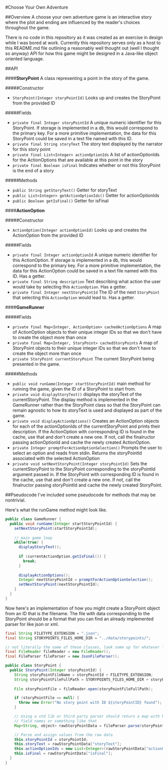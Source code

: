 #Choose Your Own Adventure

##Overview
A choose your own adventure game is an interactive story where the plot and ending are influenced by the reader's choices throughout the game.

There is no code in this repository as it was created as an exercise in design while I was bored at work. Currently this repository serves only as a host to this README.md file outlining a reasonably well thought out (well I thought so anyway) API for how this game might be designed in a Java-like object oriented language.

##API

####**StoryPoint**
A class representing a point in the story of the game.

#####Constructor
* `StoryPoint(Integer storyPointId)` Looks up and creates the StoryPoint from the provided ID

#####Fields
* `private final Integer storyPointId` A unique numeric identifier for this StoryPoint. If storage is implemented in a db, this would correspond to the primary key. For a more primitive implementation, the data for this StoryPoint could be saved in a text file named with this ID.
* `private final String storyText` The story text displayed by the narrator for this story point
* `private final List<Integer> actionOptionIds` A list of actionOptionIds for the ActionOptions that are available at this point in the story
* `private final Boolean isFinal` Indicates whether or not this StoryPoint is the end of a story

#####Methods
* `public String getStoryText()` Getter for storyText
* `public List<Integer> getActionOptionIds()` Getter for actionOptionIds
* `public Boolean getIsFinal()` Getter for isFinal

####**ActionOption**

#####Constructor
* `ActionOption(Integer actionOptionId)` Looks up and creates the ActionOption from the provided ID

#####Fields
* `private final Integer actionOptionId` A unique numeric identifier for this ActionOption. If storage is implemented in a db, this would correspond to the primary key. For a more primitive implementation, the data for this ActionOption could be saved in a text file named with this ID. Has a getter.
* `private final String description` Text describing what action the user would take by selecting this `ActionOption`. Has a getter.
* `private final Integer nextStoryPointId` The ID of the next `StoryPoint` that selecting this `ActionOption` would lead to. Has a getter.

####**GameRunner**

#####Fields
* `private final Map<Integer, ActionOption> cachedActionOptions` A map of ActionOption objects to their unique integer IDs so that we don't have to create the object more than once
* `private final Map<Integer, StoryPoint> cachedStoryPoints` A map of StoryPoint objects to their unique integer IDs so that we don't have to create the object more than once
* `private StoryPoint currentStoryPoint` The current StoryPoint being presented in the game.

#####Methods
* `public void runGame(Integer startStoryPointId)` main method for running the game, given the ID of a StoryPoint to start from.
* `private void displayStoryText()` displays the storyText of the currentStoryPoint. The display method is implemented in the GameRunner rather than the StoryPoint class so that the StoryPoint can remain agnostic to how its storyText is used and displayed as part of the game.
* `private void displayActionOptions()` Creates an ActionOption objects for each of the actionOptionIds of the currentStoryPoint and prints their description. If the ActionOption with corresponding ID is found in the cache, use that and don't create a new one. If not, call the finalructor passing actionOptionId and cache the newly created ActionOption. 
* `private Integer promptForActionOptionSelection()` Prompts the user to select an option and reads from stdin. Returns the storyPointId associated with the selected ActionOption
* `private void setNextStoryPoint(Integer storyPointId)` Sets the currentStoryPoint to the StoryPoint corresponding to the storyPointId argument passed in. If the StoryPoint with corresponding ID is found in the cache, use that and don't create a new one. If not, call the finalructor passing storyPointId and cache the newly created StoryPoint.

##Pseudocode
I've included some pseudocode for methods that may be nontrivial.


Here's what the runGame method might look like.

```java
public class GameRunner {
  public void runGame(Integer startStoryPointId) {
    setNextStoryPoint(startStoryPointId);
    
    // main game loop
    while(true) {
      displayStoryText();
      
      if (currentActionOption.getIsFinal()) {
        break;
      }
      
      displayActionOptions();
      Integer nextStoryPointId = promptForActionOptionSelection();
      setNextStoryPoint(nextStoryPointId);
    }
  }
}
```

Now here's an implementation of how you might create a StoryPoint object from an ID that is the filename.
The file with data corresponding to the StoryPoint should be a format that you can find an already implemented parser for like json or xml.

```java
final String FILETYPE_EXTENSION = ".json";
final String STORYPOINTS_FILES_HOME_DIR = "../data/storypoints/";

// not literally the name of these classes, look some up for whatever language/framework you're using
final FileReader fileReader = new FileReader();
final FileParser fileParser = new JsonFileParser();

public class StoryPoint {
  public StoryPoint(Integer storyPointId) {
    String storyPointFileName = storyPointId + FILETYPE_EXTENSION;
    String storyPointFileFullPath = STORYPOINTS_FILES_HOME_DIR + storyPointFileName;
    
    File storyPointFile = fileReader.open(storyPointFileFullPath);

    if (storyPointFile == null) { 
      throw new Error("No story point with ID ${storyPointID} found"); 
    }

    // Using a std lib or third party parser should return a map with keys for 
    // field names or something like that
    Map<String, object> rawStoryPointData = fileParser.parse(storyPointFile);

    // Parse and assign values from the raw data
    this.storyPointId = storyPointId;
    this.storyText = rawStoryPointData["storyText"];
    this.actionOptionIds = new List<Integer>(rawStoryPointData["actionOptionIds"]);
    this.isFinal = rawStoryPointData["isFinal"];
  }
}
```

